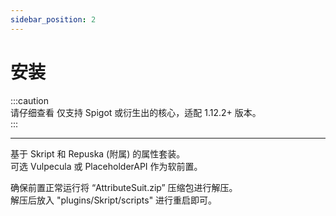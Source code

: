 ```yaml
---
sidebar_position: 2
---
```


# 安装

:::caution  
请仔细查看
仅支持 Spigot 或衍生出的核心，适配 1.12.2+ 版本。  
:::

----------

基于 Skript 和 Repuska (附属) 的属性套装。  
可选 Vulpecula 或 PlaceholderAPI 作为软前置。  

确保前置正常运行将 “AttributeSuit.zip” 压缩包进行解压。      
解压后放入 "plugins/Skript/scripts" 进行重启即可。  
